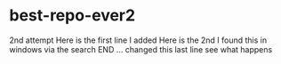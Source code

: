 # best-repo-ever2
2nd attempt
Here is the first line I added
Here is the 2nd
I found this in windows via the search
END ... changed this last line see what happens